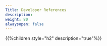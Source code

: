 ```yaml
---
Title: Developer References
description: 
weight: 80
alwaysopen: false
---
```


{{%children style="h2" description="true"%}}